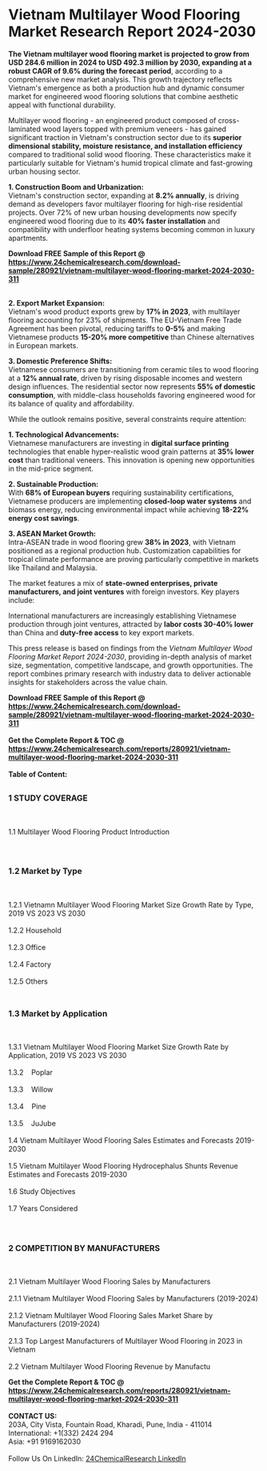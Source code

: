 <h1>Vietnam Multilayer Wood Flooring   Market Research Report 2024-2030</h1><p><strong>The Vietnam multilayer wood flooring market is projected to grow from USD 284.6 million in 2024 to USD 492.3 million by 2030, expanding at a robust CAGR of 9.6% during the forecast period</strong>, according to a comprehensive new market analysis. This growth trajectory reflects Vietnam's emergence as both a production hub and dynamic consumer market for engineered wood flooring solutions that combine aesthetic appeal with functional durability.</p><p>Multilayer wood flooring - an engineered product composed of cross-laminated wood layers topped with premium veneers - has gained significant traction in Vietnam's construction sector due to its <strong>superior dimensional stability, moisture resistance, and installation efficiency</strong> compared to traditional solid wood flooring. These characteristics make it particularly suitable for Vietnam's humid tropical climate and fast-growing urban housing sector.</p><p><strong>1. Construction Boom and Urbanization:</strong><br>
Vietnam's construction sector, expanding at <strong>8.2% annually</strong>, is driving demand as developers favor multilayer flooring for high-rise residential projects. Over 72% of new urban housing developments now specify engineered wood flooring due to its <strong>40% faster installation</strong> and compatibility with underfloor heating systems becoming common in luxury apartments.</p><div><b>Download FREE Sample of this Report @ 
            <a href="https://www.24chemicalresearch.com/download-sample/280921/vietnam-multilayer-wood-flooring-market-2024-2030-311">
            https://www.24chemicalresearch.com/download-sample/280921/vietnam-multilayer-wood-flooring-market-2024-2030-311</a></b></div><br><p><strong>2. Export Market Expansion:</strong><br>
Vietnam's wood product exports grew by <strong>17% in 2023</strong>, with multilayer flooring accounting for 23% of shipments. The EU-Vietnam Free Trade Agreement has been pivotal, reducing tariffs to <strong>0-5%</strong> and making Vietnamese products <strong>15-20% more competitive</strong> than Chinese alternatives in European markets.</p><p><strong>3. Domestic Preference Shifts:</strong><br>
Vietnamese consumers are transitioning from ceramic tiles to wood flooring at a <strong>12% annual rate</strong>, driven by rising disposable incomes and western design influences. The residential sector now represents <strong>55% of domestic consumption</strong>, with middle-class households favoring engineered wood for its balance of quality and affordability.</p><p>While the outlook remains positive, several constraints require attention:</p><p><strong>1. Technological Advancements:</strong><br>
Vietnamese manufacturers are investing in <strong>digital surface printing</strong> technologies that enable hyper-realistic wood grain patterns at <strong>35% lower cost</strong> than traditional veneers. This innovation is opening new opportunities in the mid-price segment.</p><p><strong>2. Sustainable Production:</strong><br>
With <strong>68% of European buyers</strong> requiring sustainability certifications, Vietnamese producers are implementing <strong>closed-loop water systems</strong> and biomass energy, reducing environmental impact while achieving <strong>18-22% energy cost savings</strong>.</p><p><strong>3. ASEAN Market Growth:</strong><br>
Intra-ASEAN trade in wood flooring grew <strong>38% in 2023</strong>, with Vietnam positioned as a regional production hub. Customization capabilities for tropical climate performance are proving particularly competitive in markets like Thailand and Malaysia.</p><p>The market features a mix of <strong>state-owned enterprises, private manufacturers, and joint ventures</strong> with foreign investors. Key players include:</p><p>International manufacturers are increasingly establishing Vietnamese production through joint ventures, attracted by <strong>labor costs 30-40% lower</strong> than China and <strong>duty-free access</strong> to key export markets.</p><p>This press release is based on findings from the <em>Vietnam Multilayer Wood Flooring Market Report 2024-2030</em>, providing in-depth analysis of market size, segmentation, competitive landscape, and growth opportunities. The report combines primary research with industry data to deliver actionable insights for stakeholders across the value chain.</p><div><b>Download FREE Sample of this Report @ 
            <a href="https://www.24chemicalresearch.com/download-sample/280921/vietnam-multilayer-wood-flooring-market-2024-2030-311">
            https://www.24chemicalresearch.com/download-sample/280921/vietnam-multilayer-wood-flooring-market-2024-2030-311</a></b></div><br><div><b>Get the Complete Report & TOC @ 
            <a href="https://www.24chemicalresearch.com/reports/280921/vietnam-multilayer-wood-flooring-market-2024-2030-311">
            https://www.24chemicalresearch.com/reports/280921/vietnam-multilayer-wood-flooring-market-2024-2030-311</a></b></div><br>
            <b>Table of Content:</b><p><h2><span style="font-size:16px"><strong>1 STUDY COVERAGE</strong></span></h2><br />
<p>1.1 Multilayer Wood Flooring   Product Introduction</p><br />
<h2><span style="font-size:16px"><strong>1.2 Market by Type</strong></span></h2><br />
<p>1.2.1 Vietnamn Multilayer Wood Flooring   Market Size Growth Rate by Type, 2019 VS 2023 VS 2030<br /><br />
1.2.2 Household&nbsp;&nbsp; &nbsp;<br /><br />
1.2.3 Office<br /><br />
1.2.4 Factory<br /><br />
1.2.5 Others<br /><br />
<h2><span style="font-size:16px"><strong>1.3 Market by Application</strong></span></h2><br />
<p>1.3.1 Vietnam Multilayer Wood Flooring   Market Size Growth Rate by Application, 2019 VS 2023 VS 2030<br /><br />
1.3.2&nbsp;&nbsp; &nbsp;Poplar<br /><br />
1.3.3&nbsp;&nbsp; &nbsp;Willow<br /><br />
1.3.4&nbsp;&nbsp; &nbsp;Pine<br /><br />
1.3.5&nbsp;&nbsp; &nbsp;JuJube<br /><br />
1.4 Vietnam Multilayer Wood Flooring   Sales Estimates and Forecasts 2019-2030<br /><br />
1.5 Vietnam Multilayer Wood Flooring   Hydrocephalus Shunts Revenue Estimates and Forecasts 2019-2030<br /><br />
1.6 Study Objectives<br /><br />
1.7 Years Considered</p><br />
<h2><span style="font-size:16px"><strong>2 COMPETITION BY MANUFACTURERS</strong></span></h2><br />
<p>2.1 Vietnam Multilayer Wood Flooring   Sales by Manufacturers<br /><br />
2.1.1 Vietnam Multilayer Wood Flooring   Sales by Manufacturers (2019-2024)<br /><br />
2.1.2 Vietnam Multilayer Wood Flooring   Sales Market Share by Manufacturers (2019-2024)<br /><br />
2.1.3 Top Largest Manufacturers of Multilayer Wood Flooring   in 2023 in Vietnam<br /><br />
2.2 Vietnam Multilayer Wood Flooring   Revenue by Manufactu</p><div><b>Get the Complete Report & TOC @ 
            <a href="https://www.24chemicalresearch.com/reports/280921/vietnam-multilayer-wood-flooring-market-2024-2030-311">
            https://www.24chemicalresearch.com/reports/280921/vietnam-multilayer-wood-flooring-market-2024-2030-311</a></b></div><br><b>CONTACT US:</b><br>
            203A, City Vista, Fountain Road, Kharadi, Pune, India - 411014<br>
            International: +1(332) 2424 294<br>
            Asia: +91 9169162030 <br><br>
            Follow Us On LinkedIn: <a href="https://www.linkedin.com/company/24chemicalresearch/">24ChemicalResearch LinkedIn</a>